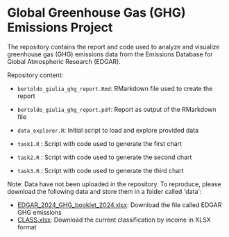 # Global Greenhouse Gas (GHG) Emissions Project

The repository contains the report and code used to analyze and visualize greenhouse gas (GHG) emissions data from the Emissions Database for Global Atmospheric Research (EDGAR). 

Repository content:

* `bertoldo_giulia_ghg_report.Rmd`: RMarkdown file used to create the report

* `bertoldo_giulia_ghg_report.pdf`: Report as output of the RMarkdown file

* `data_explorer.R`: Initial script to load and explore provided data

* `task1.R` : Script with code used to generate the first chart

*  `task2.R` : Script with code used to generate the second chart

* `task3.R` : Script with code used to generate the third chart

Note: Data have not been uploaded in the repository. To reproduce, please download the following data and store them in a folder called 'data':

* [EDGAR_2024_GHG_booklet_2024.xlsx](https://edgar.jrc.ec.europa.eu/report_2024?vis=ghgpop#data_download): Download the file called EDGAR GHG emissions
* [CLASS.xlsx](https://datahelpdesk.worldbank.org/knowledgebase/articles/906519-world-bank-country-and-lending-groups?): Download the current classification by income in XLSX format

